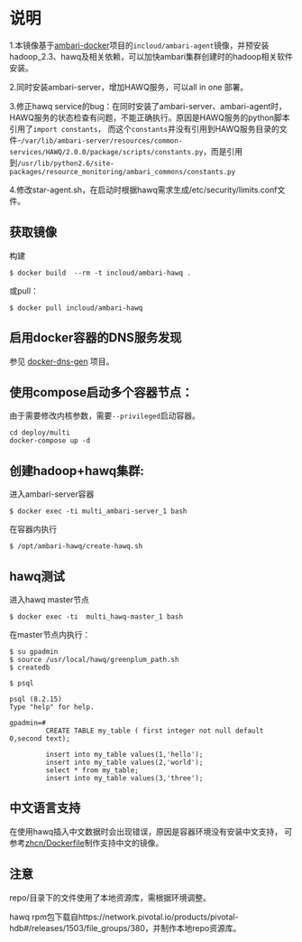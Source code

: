 # 说明
   1.本镜像基于[ambari-docker]项目的`incloud/ambari-agent`镜像，并预安装hadoop_2.3、hawq及相关依赖，可以加快ambari集群创建时的hadoop相关软件安装。

   2.同时安装ambari-server，增加HAWQ服务，可以all in one 部署。

   3.修正hawq service的bug：在同时安装了ambari-server、ambari-agent时，
   HAWQ服务的状态检查有问题，不能正确执行。原因是HAWQ服务的python脚本引用了`import constants`，
   而这个`constants`并没有引用到HAWQ服务目录的文件-`/var/lib/ambari-server/resources/common-services/HAWQ/2.0.0/package/scripts/constants.py`，而是引用到`/usr/lib/python2.6/site-packages/resource_monitoring/ambari_commons/constants.py`

   4.修改star-agent.sh，在启动时根据hawq需求生成/etc/security/limits.conf文件。
## 获取镜像
构建

    $ docker build  --rm -t incloud/ambari-hawq .
或pull：

    $ docker pull incloud/ambari-hawq

## 启用docker容器的DNS服务发现
   参见 [docker-dns-gen] 项目。

## 使用compose启动多个容器节点：
由于需要修改内核参数，需要`--privileged`启动容器。

    cd deploy/multi
    docker-compose up -d

## 创建hadoop+hawq集群:
  进入ambari-server容器

    $ docker exec -ti multi_ambari-server_1 bash
  在容器内执行

    $ /opt/ambari-hawq/create-hawq.sh

## hawq测试
  进入hawq master节点

    $ docker exec -ti  multi_hawq-master_1 bash
  在master节点内执行：

    $ su gpadmin
    $ source /usr/local/hawq/greenplum_path.sh
    $ createdb

    $ psql

    psql (8.2.15)
    Type "help" for help.

    gpadmin=#
             CREATE TABLE my_table ( first integer not null default 0,second text);

             insert into my_table values(1,'hello');
             insert into my_table values(2,'world');
             select * from my_table;
             insert into my_table values(3,'three');
## 中文语言支持
在使用hawq插入中文数据时会出现错误，原因是容器环境没有安装中文支持，
可参考[zhcn/Dockerfile]制作支持中文的镜像。
## 注意
repo/目录下的文件使用了本地资源库，需根据环境调整。

hawq rpm包下载自https://network.pivotal.io/products/pivotal-hdb#/releases/1503/file_groups/380，并制作本地repo资源库。

  [docker-dns-gen]: https://github.com/jiadexin/docker-dns-gen
  [ambari-docker]: https://github.com/inspur-docker/ambari-docker
  [zhcn/Dockerfile]: zhcn/Dockerfile